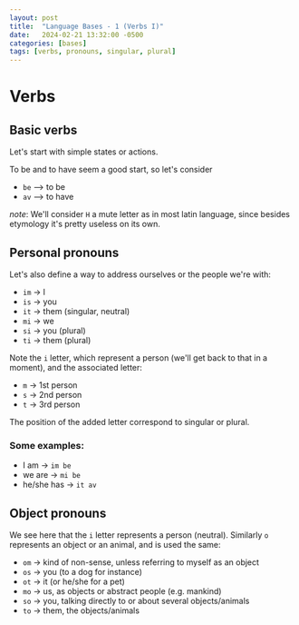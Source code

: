 ```yaml
---
layout: post
title:  "Language Bases - 1 (Verbs I)"
date:   2024-02-21 13:32:00 -0500
categories: [bases]
tags: [verbs, pronouns, singular, plural]
---
```


# Verbs

## Basic verbs

Let's start with simple states or actions.

To be and to have seem a good start, so let's consider
* `be` --> to be
* `av` --> to have

*note*:
We'll consider `H` a mute letter as in most latin language, since besides etymology it's pretty useless
on its own.  

## Personal pronouns

Let's also define a way to address ourselves or the people we're with:
* `im` -> I
* `is` -> you
* `it` -> them (singular, neutral)
* `mi` -> we
* `si` -> you (plural)
* `ti` -> them (plural)

Note the `i` letter, which represent a person (we'll get back to that in a moment), and the associated letter:
* `m` -> 1st person
* `s` -> 2nd person
* `t` -> 3rd person

The position of the added letter correspond to singular or plural.

### Some examples:
* I am -> `im be`
* we are -> `mi be`
* he/she has -> `it av`

## Object pronouns

We see here that the `i` letter represents a person (neutral). Similarly `o` represents an object or
an animal, and is used the same:
* `om` -> kind of non-sense, unless referring to myself as an object
* `os` -> you (to a dog for instance)
* `ot` -> it (or he/she for a pet)
* `mo` -> us, as objects or abstract people (e.g. mankind)
* `so` -> you, talking directly to or about several objects/animals
* `to` -> them, the objects/animals
